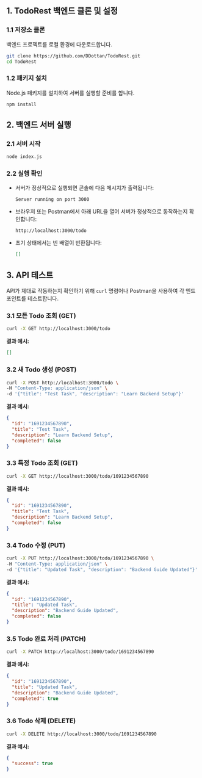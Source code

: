 ## **1. TodoRest 백엔드 클론 및 설정**

### 1.1 저장소 클론

백엔드 프로젝트를 로컬 환경에 다운로드합니다.

```bash
git clone https://github.com/DDottan/TodoRest.git
cd TodoRest
```

### 1.2 패키지 설치

Node.js 패키지를 설치하여 서버를 실행할 준비를 합니다.

```bash
npm install
```

## **2. 백엔드 서버 실행**

### 2.1 서버 시작

```bash
node index.js
```

### 2.2 실행 확인

- 서버가 정상적으로 실행되면 콘솔에 다음 메시지가 출력됩니다:
    
    ```
    Server running on port 3000
    ```
    
- 브라우저 또는 Postman에서 아래 URL을 열어 서버가 정상적으로 동작하는지 확인합니다:
    
    ```
    http://localhost:3000/todo
    ```
    
- 초기 상태에서는 빈 배열이 반환됩니다:
    
    ```json
    []
    ```
    

## **3. API 테스트**

API가 제대로 작동하는지 확인하기 위해 `curl` 명령어나 Postman을 사용하여 각 엔드포인트를 테스트합니다.

### 3.1 모든 Todo 조회 (GET)

```bash
curl -X GET http://localhost:3000/todo
```

**결과 예시:**

```json
[]
```

### 3.2 새 Todo 생성 (POST)

```bash
curl -X POST http://localhost:3000/todo \
-H "Content-Type: application/json" \
-d '{"title": "Test Task", "description": "Learn Backend Setup"}'
```

**결과 예시:**

```json
{
  "id": "1691234567890",
  "title": "Test Task",
  "description": "Learn Backend Setup",
  "completed": false
}
```

### 3.3 특정 Todo 조회 (GET)

```bash
curl -X GET http://localhost:3000/todo/1691234567890
```

**결과 예시:**

```json
{
  "id": "1691234567890",
  "title": "Test Task",
  "description": "Learn Backend Setup",
  "completed": false
}
```

### 3.4 Todo 수정 (PUT)

```bash
curl -X PUT http://localhost:3000/todo/1691234567890 \
-H "Content-Type: application/json" \
-d '{"title": "Updated Task", "description": "Backend Guide Updated"}'
```

**결과 예시:**

```json
{
  "id": "1691234567890",
  "title": "Updated Task",
  "description": "Backend Guide Updated",
  "completed": false
}
```

### 3.5 Todo 완료 처리 (PATCH)

```bash
curl -X PATCH http://localhost:3000/todo/1691234567890
```

**결과 예시:**

```json
{
  "id": "1691234567890",
  "title": "Updated Task",
  "description": "Backend Guide Updated",
  "completed": true
}
```

### 3.6 Todo 삭제 (DELETE)

```bash
curl -X DELETE http://localhost:3000/todo/1691234567890
```

**결과 예시:**

```json
{
  "success": true
}
```

